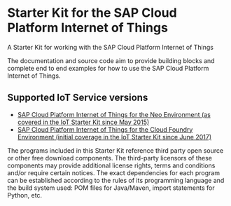 # Starter Kit for the SAP Cloud Platform Internet of Things

A Starter Kit for working with the SAP Cloud Platform Internet of Things

The documentation and source code aim to provide building blocks and complete end to end examples for how to use the SAP Cloud Platform Internet of Things. 

## Supported IoT Service versions

* [SAP Cloud Platform Internet of Things for the Neo Environment (as covered in the IoT Starter Kit since May 2015)](neo)
* [SAP Cloud Platform Internet of Things for the Cloud Foundry Environment (initial coverage in the IoT Starter Kit since June 2017)](cf)

The programs included in this Starter Kit reference third party open source or other free download components.
The third-party licensors of these components may provide additional license rights, terms and conditions and/or require certain notices.
The exact dependencies for each program can be established according to the rules of its programming language and the build system used:
POM files for Java/Maven, import statements for Python, etc. 
